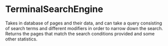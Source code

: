 # TerminalSearchEngine
Takes in database of pages and their data, and can take a query consisting of search terms and different modifiers in order to narrow down the search. Returns the pages that match the search conditions provided and some other statistics.
